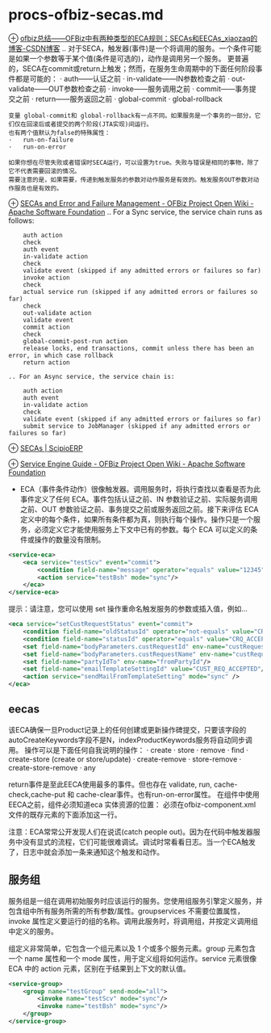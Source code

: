 # procs-ofbiz-secas.md
⊕ [ofbiz总结——OFBiz中有两种类型的ECA规则：SECAs和EECAs_xiaozaq的博客-CSDN博客](https://blog.csdn.net/xiaozaq/article/details/78421464)
    .. 对于SECA，触发器(事件)是一个将调用的服务。一个条件可能是如果一个参数等于某个值(条件是可选的)，动作是调用另一个服务。
    更普遍的，SECA在commit或return上触发；然而，在服务生命周期中的下面任何阶段事件都是可能的：
        ·   auth——认证之前
        ·   in-validate——IN参数检查之前
        ·   out-validate——OUT参数检查之前
        ·   invoke——服务调用之前
        ·   commit——事务提交之前
        ·   return——服务返回之前
        ·   global-commit
        ·   global-rollback

    变量 global-commit和 global-rollback有一点不同。如果服务是一个事务的一部分，它们仅在回滚后或者提交的两个阶段(JTA实现)间运行。
    也有两个值默认为false的特殊属性：
    ·   run-on-failure
    ·   run-on-error

    如果你想在尽管失败或者错误时SECA运行，可以设置为true。失败与错误是相同的事物，除了它不代表需要回滚的情况。
    需要注意的是，如果需要，传递到触发服务的参数对动作服务是有效的。触发服务OUT参数对动作服务也是有效的。

⊕ [SECAs and Error and Failure Management - OFBiz Project Open Wiki - Apache Software Foundation](https://cwiki.apache.org/confluence/display/OFBIZ/SECAs+and+Error+and+Failure+Management)
    .. For a Sync service, the service chain runs as follows:

        auth action
        check
        auth event
        in-validate action
        check
        validate event (skipped if any admitted errors or failures so far)
        invoke action
        check
        actual service run (skipped if any admitted errors or failures so far)
        check
        out-validate action
        validate event
        commit action
        check
        global-commit-post-run action
        release locks, end transactions, commit unless there has been an error, in which case rollback
        return action

    .. For an Async service, the service chain is:

        auth action
        auth event
        in-validate action
        check
        validate event (skipped if any admitted errors or failures so far)
        submit service to JobManager (skipped if any admitted errors or failures so far)


⊕ [SECAs | ScipioERP](https://www.scipioerp.com/community/developer/events-actions/secas/)

⊕ [Service Engine Guide - OFBiz Project Open Wiki - Apache Software Foundation](https://cwiki.apache.org/confluence/display/OFBIZ/Service+Engine+Guide#ServiceEngineGuide-ServiceEngineGuide-ecas)

* ECA（事件条件动作）很像触发器。调用服务时，将执行查找以查看是否为此事件定义了任何 ECA。事件包括认证之前、IN 参数验证之前、实际服务调用之前、OUT 参数验证之前、事务提交之前或服务返回之前。接下来评估 ECA 定义中的每个条件，如果所有条件都为真，则执行每个操作。操作只是一个服务，必须定义它才能使用服务上下文中已有的参数。每个 ECA 可以定义的条件或操作的数量没有限制。

```xml
<service-eca>
    <eca service="testScv" event="commit">
        <condition field-name="message" operator="equals" value="12345"/>
        <action service="testBsh" mode="sync"/>
    </eca>
</service-eca>
```

提示：请注意，您可以使用 set 操作重命名触发服务的参数或插入值，例如...

```xml
<eca service="setCustRequestStatus" event="commit">
    <condition field-name="oldStatusId" operator="not-equals" value="CRQ_ACCEPTED"/>
    <condition field-name="statusId" operator="equals" value="CRQ_ACCEPTED"/>
    <set field-name="bodyParameters.custRequestId" env-name="custRequestId"/>
    <set field-name="bodyParameters.custRequestName" env-name="custRequestName"/>
    <set field-name="partyIdTo" env-name="fromPartyId"/>
    <set field-name="emailTemplateSettingId" value="CUST_REQ_ACCEPTED"/>
    <action service="sendMailFromTemplateSetting" mode="sync" />
</eca>
```

## eecas
该ECA确保一旦Product记录上的任何创建或更新操作碑提交，只要该字段的autoCreateKeywords字段不是N，indexProductKeywords服务将自动同步调用。
操作可以是下面任何自我说明的操作：
·   create
·   store
·   remove
·   find
·   create-store (create or store/update)
·   create-remove
·   store-remove
·   create-store-remove
·   any

return事件是至此EECA使用最多的事件。但也存在 validate, run, cache-check,cache-put 和 cache-clear事件。也有run-on-error属性。
在组件中使用EECA之前，组件必须知道eca 实体资源的位置：
<entity-resource type="eca" loader="main" location="entitydef/eecas.xml"/>
必须在ofbiz-component.xml文件的既存<entity-resource>元素的下面添加这一行。
 
注意：ECA常常公开发现人们在说谎(catch people out)。因为在代码中触发器服务中没有显式的流程，它们可能很难调试。调试时常看看日志。当一个ECA触发了，日志中就会添加一条来通知这个触发和动作。

## 服务组
服务组是一组在调用初始服务时应该运行的服务。您使用组服务引擎定义服务，并包含组中所有服务所需的所有参数/属性。groupservices 不需要位置属性，invoke 属性定义要运行的组的名称。调用此服务时，将调用组，并按定义调用组中定义的服务。

组定义非常简单，它包含一个组元素以及 1 个或多个服务元素。group 元素包含一个 name 属性和一个 mode 属性，用于定义组将如何运作。service 元素很像 ECA 中的 action 元素，区别在于结果到上下文的默认值。

```xml
<service-group>
    <group name="testGroup" send-mode="all">
        <invoke name="testScv" mode="sync"/>
        <invoke name="testBsh" mode="sync"/>
    </group>
</service-group>
```
